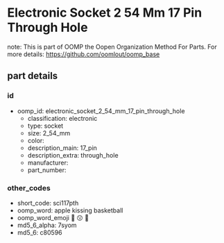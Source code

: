 # Electronic Socket 2 54 Mm 17 Pin Through Hole  

note: This is part of OOMP the Oopen Organization Method For Parts. For more details: https://github.com/oomlout/oomp_base

##  part details





### id
* oomp_id: electronic_socket_2_54_mm_17_pin_through_hole
  * classification: electronic
  * type: socket
  * size: 2_54_mm
  * color: 
  * description_main: 17_pin
  * description_extra: through_hole
  * manufacturer: 
  * part_number: 

### other_codes
* short_code: sci117pth
* oomp_word: apple kissing basketball
* oomp_word_emoji :apple: :kissing: :basketball:
* md5_6_alpha: 7syom
* md5_6: c80596